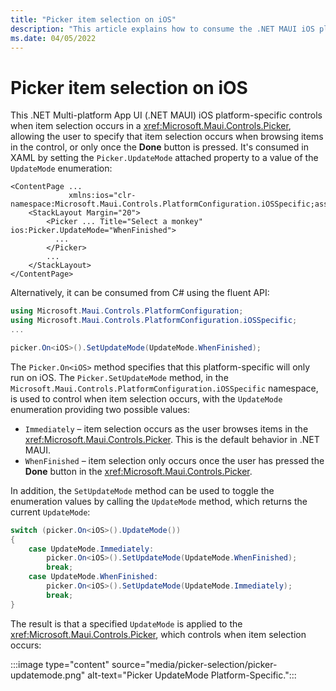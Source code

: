 ```yaml
---
title: "Picker item selection on iOS"
description: "This article explains how to consume the .NET MAUI iOS platform-specific that controls when item selection occurs in a Picker."
ms.date: 04/05/2022
---
```


# Picker item selection on iOS

This .NET Multi-platform App UI (.NET MAUI) iOS platform-specific controls when item selection occurs in a <xref:Microsoft.Maui.Controls.Picker>, allowing the user to specify that item selection occurs when browsing items in the control, or only once the **Done** button is pressed. It's consumed in XAML by setting the `Picker.UpdateMode` attached property to a value of the `UpdateMode` enumeration:

```xaml
<ContentPage ...
             xmlns:ios="clr-namespace:Microsoft.Maui.Controls.PlatformConfiguration.iOSSpecific;assembly=Microsoft.Maui.Controls">
    <StackLayout Margin="20">
        <Picker ... Title="Select a monkey" ios:Picker.UpdateMode="WhenFinished">
          ...
        </Picker>
        ...
    </StackLayout>
</ContentPage>
```

Alternatively, it can be consumed from C# using the fluent API:

```csharp
using Microsoft.Maui.Controls.PlatformConfiguration;
using Microsoft.Maui.Controls.PlatformConfiguration.iOSSpecific;
...

picker.On<iOS>().SetUpdateMode(UpdateMode.WhenFinished);
```

The `Picker.On<iOS>` method specifies that this platform-specific will only run on iOS. The `Picker.SetUpdateMode` method, in the `Microsoft.Maui.Controls.PlatformConfiguration.iOSSpecific` namespace, is used to control when item selection occurs, with the `UpdateMode` enumeration providing two possible values:

- `Immediately` – item selection occurs as the user browses items in the <xref:Microsoft.Maui.Controls.Picker>. This is the default behavior in .NET MAUI.
- `WhenFinished` – item selection only occurs once the user has pressed the **Done** button in the <xref:Microsoft.Maui.Controls.Picker>.

In addition, the `SetUpdateMode` method can be used to toggle the enumeration values by calling the `UpdateMode` method, which returns the current `UpdateMode`:

```csharp
switch (picker.On<iOS>().UpdateMode())
{
    case UpdateMode.Immediately:
        picker.On<iOS>().SetUpdateMode(UpdateMode.WhenFinished);
        break;
    case UpdateMode.WhenFinished:
        picker.On<iOS>().SetUpdateMode(UpdateMode.Immediately);
        break;
}
```

The result is that a specified `UpdateMode` is applied to the <xref:Microsoft.Maui.Controls.Picker>, which controls when item selection occurs:

:::image type="content" source="media/picker-selection/picker-updatemode.png" alt-text="Picker UpdateMode Platform-Specific.":::
